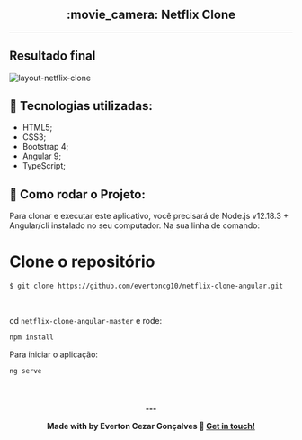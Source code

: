 <h2 align="center">:movie_camera: Netflix Clone </h2>

<hr/>
<h2>Resultado final </h2>

![layout-netflix-clone](https://user-images.githubusercontent.com/5981130/90182132-df9aa980-dd87-11ea-97c2-37993c5f3172.jpg)


## :rocket: Tecnologias utilizadas:

- HTML5;
- CSS3;
- Bootstrap 4;
- Angular 9;
- TypeScript;

## :checkered_flag: Como rodar o Projeto:

Para clonar e executar este aplicativo, você precisará de Node.js v12.18.3 + Angular/cli instalado no seu computador. Na sua linha de comando:

# Clone o repositório

```bash
$ git clone https://github.com/evertoncg10/netflix-clone-angular.git
```
<br/>

cd `netflix-clone-angular-master` e rode:

```bash
npm install
```
Para iniciar o aplicação:

```bash
ng serve
```

<br/>

<h4 align="center">
  ---

Made with by Everton Cezar Gonçalves :wave: [Get in touch!](https://www.linkedin.com/in/evertoncezargoncalves/)
<br/>


